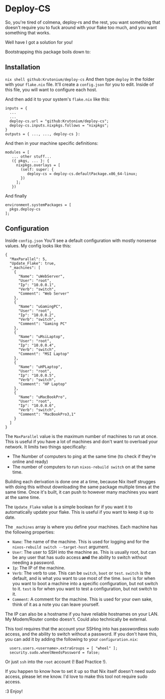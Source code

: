 # Deploy-CS

So, you're tired of colmena, deploy-rs and the rest, you want something that doesn't require you to fuck around with your flake too much, and you want something that works.

Well have I got a solution for you!

Bootstrapping this package boils down to:

## Installation

`nix shell github:Krutonium/deploy-cs`
And then type `deploy` in the folder with your `flake.nix` file. It'll create a `config.json` for you to edit.
Inside of this file, you will want to configure each host.

And then add it to your system's `flake.nix` like this:

```
inputs = {
  ...
  ...
  deploy-cs.url = "github:Krutonium/deploy-cs";
  deploy-cs.inputs.nixpkgs.follows = "nixpkgs";
}
outputs = { ..., ..., deploy-cs }:
```
And then in your machine specific definitions:

```
modules = [
   ... other stuff...
   ({ pkgs, ... }: {
     nixpkgs.overlays = [
       (self: super: {
          deploy-cs = deploy-cs.defaultPackage.x86_64-linux;
       })
     ];
   })
```

And finally

```
environment.systemPackages = [
  pkgs.deploy-cs
];
```

## Configuration

Inside `config.json` You'll see a default configuration with mostly nonsense values. My config looks like this:
```
{
  "MaxParallel": 5,
  "Update_Flake": true,
  "_machines": [
    {
      "Name": "uWebServer",
      "User": "root",
      "Ip": "10.0.0.1",
      "Verb": "switch",
      "Comment": "Web Server"
    },
    {
      "Name": "uGamingPC",
      "User": "root",
      "Ip": "10.0.0.2",
      "Verb": "switch",
      "Comment": "Gaming PC"
    },
    {
      "Name": "uMsiLaptop",
      "User": "root",
      "Ip": "10.0.0.4",
      "Verb": "switch",
      "Comment": "MSI Laptop"
    },
    {
      "Name": "uHPLaptop",
      "User": "root",
      "Ip": "10.0.0.5",
      "Verb": "switch",
      "Comment": "HP Laptop"
    },
    {
      "Name": "uMacBookPro",
      "User": "root",
      "Ip": "10.0.0.6",
      "Verb": "switch",
      "Comment": "MacBookPro3,1"
    }
  ]
}

```

The `MaxParallel` value is the maximum number of machines to run at once. This is useful if you have a lot of machines and don't want to overload your network. It limits two things specifically:
  - The Number of computers to ping at the same time (to check if they're online and ready)
  - The number of computers to run `nixos-rebuild switch` on at the same time.

Building each derivation is done one at a time, because Nix itself strugges with doing this without downloading the same package multiple times at the same time. Once it's built, it can push to however many machines you want at the same time.

The `Update_Flake` value is a simple boolean for if you want it to automatically update your flake. This is useful if you want to keep it up to date.

The `_machines` array is where you define your machines. Each machine has the following properties:
  - `Name`: The name of the machine. This is used for logging and for the `nixos-rebuild switch --target-host` argument.
  - `User`: The user to SSH into the machine as. This is usually root, but can be any user that has sudo access __and__ the ability to switch without needing a password.
  - `Ip`: The IP of the machine.
  - `Verb`: The verb to use. This can be `switch`, `boot` or `test`. `switch` is the default, and is what you want to use most of the time. `boot` is for when you want to boot a machine into a specific configuration, but not switch to it. `test` is for when you want to test a configuration, but not switch to it.
  - `Comment`: A comment for the machine. This is used for your own sake, think of it as a note you can leave yourself.
  
The IP can also be a hostname if you have reliable hostnames on your LAN. My Modem/Router combo doesn't. Could also technically be external.

This tool requires that the account your SSHing into has passwordless sudo access, and the ability to switch without a password. If you don't have this, you can add it by adding the following to your `configuration.nix`:
```
  users.users.<username>.extraGroups = [ "wheel" ];
  security.sudo.wheelNeedsPassword = false;
```
Or just `ssh` into the `root` account (! Bad Practice !).

If you happen to know how to set it up so that Nix itself doesn't need sudo access, please let me know. I'd love to make this tool not require sudo access.

:3 Enjoy!

